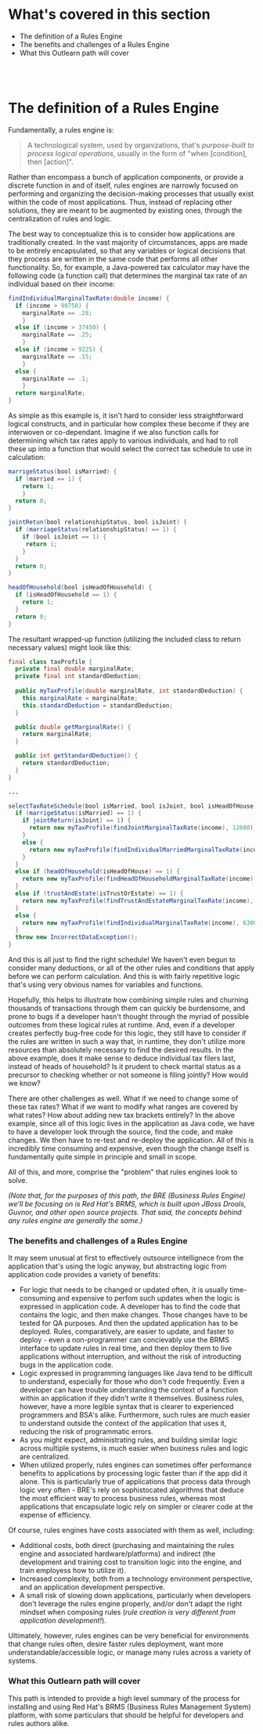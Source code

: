 <!--
{
"name": "part-one-whats-a-rule-engine-anyway",
"version" : "0.1",
"title" : "Part I: What's a Rules Engine, anyway?",
"description" : "A high-level summary of the function and purpose of a rules engine.",
"homepage" : "https://github.com/outlearn-content/outlearn-modules",
"freshnessDate" : 2015-07-08,
"license" : "CC BY 4.0"
}
-->

<!-- @section -->

# What's covered in this section

* The definition of a Rules Engine
* The benefits and challenges of a Rules Engine
* What this Outlearn path will cover

<br /><br />

# The definition of a Rules Engine

Fundamentally, a rules engine is:

> A technological system, used by organizations, that's *purpose-built to process logical operations*, usually in the form of "when [condition], then [action]".

Rather than encompass a bunch of application components, or provide a discrete function in and of itself, rules engines are narrowly focused on performing and organizing the decision-making processes that usually exist within the code of most applications. Thus, instead of replacing other solutions, they are meant to be augmented by existing ones, through the centralization of rules and logic.

The best way to conceptualize this is to consider how applications are traditionally created. In the vast majority of circumstances, apps are made to be entirely encapsulated, so that any variables or logical decisions that they process are written in the same code that performs all other functionality. So, for example, a Java-powered tax calculator may have the following code (a function call) that determines the marginal tax rate of an individual based on their income:

```java
findIndividualMarginalTaxRate(double income) {
  if (income > 90750) {
    marginalRate == .28;
    }
  else if (income > 37450) {
    marginalRate == .25;
    }
  else if (income > 9225) {
    marginalRate == .15;
    }
  else {
    marginalRate == .1;
    }
  return marginalRate;
}
```

As simple as this example is, it isn't hard to consider less straightforward logical constructs, and in particular how complex these become if they are interwoven or co-dependant. Imagine if we also function calls for determining which tax rates apply to various individuals, and had to roll these up into a function that would select the correct tax schedule to use in calculation:

```java
marrigeStatus(bool isMarried) {
  if (married == 1) {
    return 1;
    }
  return 0;
}

jointRetun(bool relationshipStatus, bool isJoint) {
  if (marriageStatus(relationshipStatus) == 1) {
    if (bool isJoint == 1) {
     return 1; 
    }
  }
  return 0;
}

headOfHousehold(bool isHeadOfHousehold) {
  if (isHeadOfHousehold == 1) {
    return 1;
  }
  return 0;
}
```

The resultant wrapped-up function (utilizing the included class to return necessary values) might look like this:

```java
final class taxProfile {
  private final double marginalRate;
  private final int standardDeduction;
  
  public myTaxProfile(double marginalRate, int standardDeduction) {
    this.marginalRate = marginalRate;
    this.standardDeduction = standardDeduction;
  }

  public double getMarginalRate() {
    return marginalRate;
  }

  public int getStandardDeduction() {
    return standardDeduction;
  }
}

...

selectTaxRateSchedule(bool isMarried, bool isJoint, bool isHeadOfHouse, bool isTrustOrEstate, double income) {
  if (marrigeStatus(isMarried) == 1) {
    if jointReturn(isJoint) == 1) {
      return new myTaxProfile(findJointMarginalTaxRate(income), 12600);
    }
    else {
      return new myTaxProfile(findIndividualMarriedMarginalTaxRate(income), 6300);
    }
  }
  else if (headOfHousehold(isHeadOfHouse) == 1) {
    return new myTaxProfile(findHeadOfHouseholdMarginalTaxRate(income), 9250);
  }
  else if (trustAndEstate(isTrustOrEstate) == 1) {
    return new myTaxProfile(findTrustAndEstateMarginalTaxRate(income), 0);
  }
  else {
    return new myTaxProfile(findIndividualMarginalTaxRate(income), 6300);
  }
  throw new IncorrectDataException();
}
```

And this is all just to find the right schedule! We haven't even begun to consider many deductions, or all of the other rules and conditions that apply before we can perform calculation. And this is with fairly repetitive logic that's using very obvious names for variables and functions.

Hopefully, this helps to illustrate how combining simple rules and churning thousands of transactions through them can quickly be burdensome, and prone to bugs if a developer hasn't thought through the myriad of possible outcomes from these logical rules at runtime. And, even if a developer creates perfectly bug-free code for this logic, they still have to consider if the rules are written in such a way that, in runtime, they don't utilize more resources than absolutely necessary to find the desired results. In the above example, does it make sense to deduce individual tax filers last, instead of heads of household? Is it prudent to check marital status as a precursor to checking whether or not someone is filing jointly? How would we know?

There are other challenges as well. What if we need to change some of these tax rates? What if we want to modify what ranges are covered by what rates? How about adding new tax brackets entirely? In the above example, since all of this logic lives in the application as Java code, we have to have a developer look through the source, find the code, and make changes. We then have to re-test and re-deploy the application. All of this is incredibly time consuming and expensive, even though the change itself is fundamentally quite simple in principle and small in scope.

All of this, and more, comprise the "problem" that rules engines look to solve.

_(Note that, for the purposes of this path, the BRE (Business Rules Engine) we'll be focusing on is Red Hat's BRMS, which is built upon JBoss Drools, Guvnor, and other open source projects. That said, the concepts behind any rules engine are generally the same.)_

<!-- @section -->

### The benefits and challenges of a Rules Engine

It may seem unusual at first to effectively outsource intellignece from the application that's using the logic anyway, but abstracting logic from application code provides a variety of benefits:

* For logic that needs to be changed or updated often, it is usually time-consuming and expensive to perfom such updates when the logic is expressed in application code. A developer has to find the code that contains the logic, and then make changes. Those changes have to be tested for QA purposes. And then the updated application has to be deployed. Rules, comparatively, are easier to update, and faster to deploy - even a non-programmer can concievably use the BRMS interface to update rules in real time, and then deploy them to live applications without interruption, and without the risk of introducting bugs in the application code.
* Logic expressed in programming languages like Java tend to be difficult to understand, especially for those who don't code frequently. Even a developer can have trouble understanding the context of a function within an application if they didn't write it themselves. Business rules, however, have a more legible syntax that is clearer to experienced programmers and BSA's alike. Furthermore, such rules are much easier to understand outside the context of the application that uses it, reducing the risk of programmatic errors.
* As you might expect, administrating rules, and building similar logic across multiple systems, is much easier when business rules and logic are centralized.
* When utilized properly, rules engines can sometimes offer performance benefits to applications by processing logic faster than if the app did it alone. This is particularly true of applications that process data through logic very often - BRE's rely on sophistocated algorithms that deduce the most efficient way to process business rules, whereas most applications that encapsulate logic rely on simpler or clearer code at the expense of efficiency.

Of course, rules engines have costs associated with them as well, including:

* Additional costs, both direct (purchasing and maintaining the rules engine and associated hardware/platforms) and indirect (the development and training cost to transition logic into the engine, and train employess how to utilize it).
* Increased complexity, both from a technology environment perspective, and an application development perspective.
* A small risk of slowing down applications, particularly when developers don't leverage the rules engine properly, and/or don't adapt the right mindset when composing rules (_rule creation is very different from application development!_).

Ultimately, however, rules engines can be very beneficial for environments that change rules often, desire faster rules deployment, want more understandable/accessible logic, or manage many rules across a variety of systems.

<!-- @section -->

### What this Outlearn path will cover

This path is intended to provide a high level summary of the process for installing and using Red Hat's BRMS (Business Rules Management System) platform, with some particulars that should be helpful for developers and rules authors alike.

<!-- @end -->
